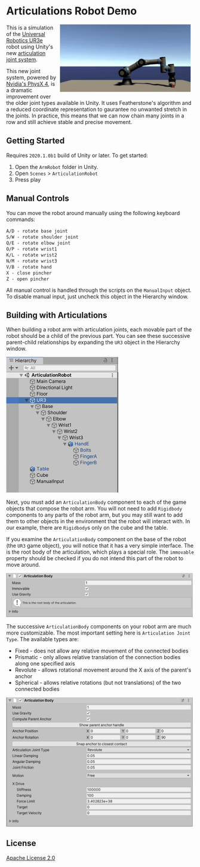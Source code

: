 # Articulations Robot Demo

<img align="right" style="padding-left: 10px; padding-right: 10px; padding-bottom: 10px" width="350px" src="images/RobotHandDemo.gif">

This is a simulation of the [Universal Robotics UR3e](https://www.universal-robots.com/products/ur3-robot/) robot using Unity's new [articulation joint system](https://docs.unity3d.com/2020.1/Documentation/ScriptReference/ArticulationBody.html).

This new joint system, powered by [Nvidia's PhysX 4](https://news.developer.nvidia.com/announcing-physx-sdk-4-0-an-open-source-physics-engine/), is a dramatic improvement over the older joint types available in Unity. It uses Featherstone's algorithm and a reduced coordinate representation to gaurantee no unwanted stretch in the joints. In practice, this means that we can now chain many joints in a row and still achieve stable and precise movement. 


## Getting Started

Requires `2020.1.0b1` build of Unity or later. To get started:
1. Open the `ArmRobot` folder in Unity.
2. Open `Scenes` > `ArticulationRobot`
3. Press play

## Manual Controls

You can move the robot around manually using the following keyboard commands:

```
A/D - rotate base joint
S/W - rotate shoulder joint
Q/E - rotate elbow joint
O/P - rotate wrist1
K/L - rotate wrist2
N/M - rotate wrist3
V/B - rotate hand
X - close pincher
Z - open pincher
```

All manual control is handled through the scripts on the `ManualInput` object. To disable
manual input, just uncheck this object in the Hierarchy window.

## Building with Articulations

When building a robot arm with articulation joints, each movable part of the robot should be a child of the previous part. You can see these successive parent-child relationships by expanding the `UR3` object in the Hierarchy window. 

<img width="300px" src="images/parent-child.png">

Next, you must add an `ArticulationBody` component to each of the game objects that compose the robot arm. You will not need to add `Rigidbody` components to any parts of the robot arm, but you may still want to add them to other objects in the environment that the robot will interact with. In our example, there are `Rigidbody`s only on the cube and the table. 

If you examine the `ArticulationBody` component on the base of the robot (the `UR3` game object), you will notice that it has a very simple interface. The is the root body of the articulation, which plays a special role. The `immovable` property should be checked if you do not intend this part of the robot to move around.

<img width="500px" src="images/articulation_base.png">

The successive `ArticulationBody` components on your robot arm are much more customizable. The most important setting here is `Articulation Joint Type`. The available types are:
* Fixed - does not allow any relative movement of the connected bodies
* Prismatic - only allows relative translation of the connection bodies along one specified axis
* Revolute - allows rotational movement around the X axis of the parent's anchor
* Spherical - allows relative rotations (but not translations) of the two connected bodies

<img width="500px" src="images/articulation_other.png">


## License

[Apache License 2.0](LICENSE)




